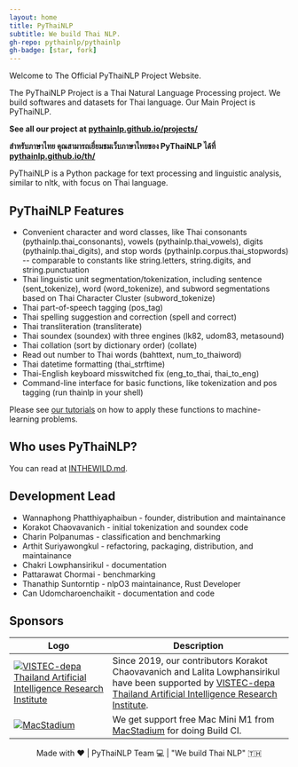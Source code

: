 ```yaml
---
layout: home
title: PyThaiNLP
subtitle: We build Thai NLP.
gh-repo: pythainlp/pythainlp
gh-badge: [star, fork]
---
```


Welcome to The Official PyThaiNLP Project Website.

The PyThaiNLP Project is a Thai Natural Language Processing project. We build softwares and datasets for Thai language. Our Main Project is PyThaiNLP.

**See all our project at [pythainlp.github.io/projects/](https://pythainlp.github.io/projects/)**

**สำหรับภาษาไทย คุณสามารถเยี่ยมชมเว็บภาษาไทยของ PyThaiNLP ได้ที่ [pythainlp.github.io/th/](https://pythainlp.github.io/th/)**

PyThaiNLP is a Python package for text processing and linguistic analysis, similar to nltk, with focus on Thai language.

## PyThaiNLP Features
- Convenient character and word classes, like Thai consonants (pythainlp.thai_consonants), vowels (pythainlp.thai_vowels), digits (pythainlp.thai_digits), and stop words (pythainlp.corpus.thai_stopwords) -- comparable to constants like string.letters, string.digits, and string.punctuation
- Thai linguistic unit segmentation/tokenization, including sentence (sent_tokenize), word (word_tokenize), and subword segmentations based on Thai Character Cluster (subword_tokenize)
- Thai part-of-speech tagging (pos_tag)
- Thai spelling suggestion and correction (spell and correct)
- Thai transliteration (transliterate)
- Thai soundex (soundex) with three engines (lk82, udom83, metasound)
- Thai collation (sort by dictionary order) (collate)
- Read out number to Thai words (bahttext, num_to_thaiword)
- Thai datetime formatting (thai_strftime)
- Thai-English keyboard misswitched fix (eng_to_thai, thai_to_eng)
- Command-line interface for basic functions, like tokenization and pos tagging (run thainlp in your shell)

Please see [our tutorials](https://pythainlp.github.io/tutorials) on how to apply these functions to machine-learning problems.

## Who uses PyThaiNLP?

You can read at [INTHEWILD.md](https://github.com/PyThaiNLP/pythainlp/blob/dev/INTHEWILD.md).

## Development Lead
- Wannaphong Phatthiyaphaibun - founder, distribution and maintainance
- Korakot Chaovavanich - initial tokenization and soundex code
- Charin Polpanumas - classification and benchmarking
- Arthit Suriyawongkul - refactoring, packaging, distribution, and maintainance
- Chakri Lowphansirikul - documentation
- Pattarawat Chormai - benchmarking
- Thanathip Suntorntip - nlpO3 maintainance, Rust Developer
- Can Udomcharoenchaikit - documentation and code


## Sponsors

| Logo | Description |
| --- | ----------- |
| [![VISTEC-depa Thailand Artificial Intelligence Research Institute](https://airesearch.in.th/assets/img/logo/airesearch-logo.svg)](https://airesearch.in.th/)   | Since 2019, our contributors Korakot Chaovavanich and Lalita Lowphansirikul have been supported by [VISTEC-depa Thailand Artificial Intelligence Research Institute](https://airesearch.in.th/).                 |
| [![MacStadium](https://i.imgur.com/rKy1dJX.png)](https://www.macstadium.com)   | We get support free Mac Mini M1 from [MacStadium](https://www.macstadium.com) for doing Build CI.                  |


<div align="center">
  Made with ❤️ | PyThaiNLP Team 💻 |  "We build Thai NLP" 🇹🇭
</div>
